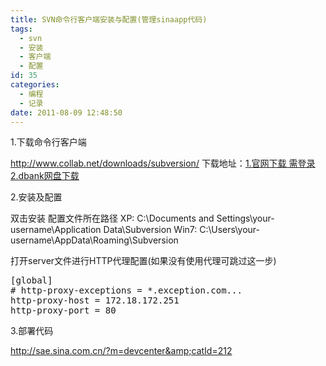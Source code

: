 ```yaml
---
title: SVN命令行客户端安装与配置(管理sinaapp代码)
tags:
  - svn
  - 安装
  - 客户端
  - 配置
id: 35
categories:
  - 编程
  - 记录
date: 2011-08-09 12:48:50
---
```


1.下载命令行客户端

http://www.collab.net/downloads/subversion/
下载地址：[1.官网下载 需登录](http://www.open.collab.net/files/documents/60/4635/CollabNetSubversion-client-1.6.17-4.win32.exe)
[2.dbank网盘下载](http://dl.dbank.com/c0blnmlm5u)

2.安装及配置

双击安装
配置文件所在路径 
XP: C:\Documents and Settings\your-username\Application Data\Subversion
Win7: C:\Users\your-username\AppData\Roaming\Subversion

打开server文件进行HTTP代理配置(如果没有使用代理可跳过这一步)
<pre lang='ini' line='142'>
[global]
# http-proxy-exceptions = *.exception.com...
http-proxy-host = 172.18.172.251
http-proxy-port = 80
</pre>

3.部署代码

http://sae.sina.com.cn/?m=devcenter&amp;catId=212
